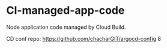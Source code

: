 # CI-managed-app-code
Node application code managed by Cloud Build.

CD conf repo: https://github.com/chacharGIT/argocd-config
8
